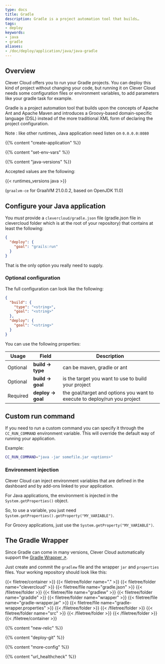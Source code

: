 ```yaml
---
type: docs
title: Gradle
description: Gradle is a project automation tool that builds…
tags:
- deploy
keywords:
- java
- gradle
aliases:
- /doc/deploy/application/java/java-gradle
---
```


## Overview

Clever Cloud offers you to run your Gradle projects. You can deploy this kind of project without changing your code, but running it on Clever Cloud needs some configuration files or environment variables, to add parameters like your gradle task for example.

Gradle is a project automation tool that builds upon the concepts of Apache Ant and Apache Maven and introduces a Groovy-based domain-specific language (DSL) instead of the more traditional XML form of declaring the project configuration.

Note : like other runtimes, Java application need listen on `0.0.0.0:8080`

{{% content "create-application" %}}

{{% content "set-env-vars" %}}

{{% content "java-versions" %}}

Accepted values are the following:

{{< runtimes_versions java >}}

(`graalvm-ce` for GraalVM 21.0.0.2, based on OpenJDK 11.0)

## Configure your Java application

You *must* provide a `clevercloud/gradle.json` file (gradle.json file in
clevercloud folder which is at the root of your repository) that
contains at least the following:

```json
{
  "deploy": {
    "goal": "grails:run"
  }
}
```

That is the only option you really need to supply.

### Optional configuration

The full configuration can look like the following:

```json
{
  "build": {
    "type": "<string>",
    "goal": "<string>"
  },
  "deploy": {
    "goal": "<string>"
  }
}
```

You can use the following properties:

| Usage    | Field             | Description                                                               |
|----------|-------------------|---------------------------------------------------------------------------|
| Optional | **build → type**  | can be maven, gradle or ant                                               |
| Optional | **build → goal**  | is the target you want to use to build your project                       |
| Required | **deploy → goal** | the goal/target and options you want to execute to deploy/run you project |

## Custom run command

If you need to run a custom command
you can specify it through the `CC_RUN_COMMAND` environment variable.
This will override the default way of running your application.

Example:

```bash
CC_RUN_COMMAND="java -jar somefile.jar <options>"
```

### Environment injection

Clever Cloud can inject environment variables that are defined in the
dashboard and by add-ons linked to your application.

For Java applications, the environment is injected in the `System.getProperties()` object.

So, to use a variable, you just need `System.getProperties().getProperty("MY_VARIABLE")`.

For Groovy applications, just use the `System.getProperty("MY_VARIABLE")`.

## The Gradle Wrapper

Since Gradle can come in many versions, Clever Cloud automatically support the [Gradle Wrapper ↗](https://www.gradle.org/docs/current/userguide/gradle_wrapper.html).

Just create and commit the `gradlew` file and the wrapper `jar` and `properties` files. Your working repository should look like this:

{{< filetree/container >}}
  {{< filetree/folder name="." >}}
    {{< filetree/folder name="clevercloud" >}}
      {{< filetree/file name="gradle.json" >}}
    {{< /filetree/folder >}}
    {{< filetree/file name="gradlew" >}}
    {{< filetree/folder name="graddle" >}}
      {{< filetree/folder name="wrapper" >}}
        {{< filetree/file name="gradle-wrapper.jar" >}}
        {{< filetree/file name="gradle-wrapper.properties" >}}
      {{< /filetree/folder >}}
    {{< /filetree/folder >}}
    {{< filetree/folder name="src" >}}
    {{< /filetree/folder >}}
  {{< /filetree/folder >}}
{{< /filetree/container >}}

 {{% content "new-relic" %}}

 {{% content "deploy-git" %}}

{{% content "more-config" %}}

{{% content "url_healthcheck" %}}
